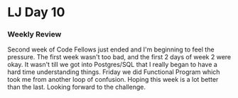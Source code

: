 # LJ Day 10

### Weekly Review

Second week of Code Fellows just ended and I'm beginning to feel the pressure. The first week wasn't too bad, and the first 2 days of week 2 were okay. It wasn't till we got into Postgres/SQL that I really began to have a hard time understanding things. Friday we did Functional Program which took me from another loop of confusion. Hoping this week is a lot better than the last. Looking forward to the challenge.
